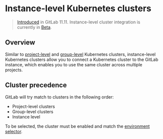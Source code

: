 # Instance-level Kubernetes clusters

> [Introduced](https://gitlab.com/gitlab-org/gitlab-ce/issues/39840) in GitLab 11.11.
> Instance-level cluster integration is currently in [Beta](https://about.gitlab.com/handbook/product/#alpha-beta-ga).

## Overview

Similar to [project-level](../../project/clusters/index.md)
and [group-level](../../group/clusters/index.md) Kubernetes clusters,
instance-level Kubernetes clusters allow you to connect a Kubernetes cluster to
the GitLab instance, which enables you to use the same cluster across multiple
projects.

## Cluster precedence

GitLab will try match to clusters in the following order:

- Project-level clusters
- Group-level clusters
- Instance level

To be selected, the cluster must be enabled and
match the [environment selector](../../../ci/environments.md#scoping-environments-with-specs-premium).
